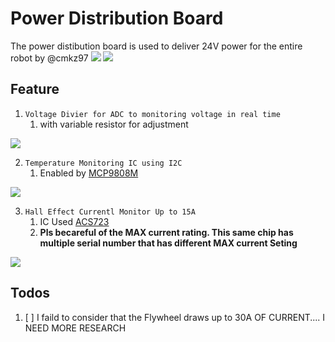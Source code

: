 # Power Distribution Board
The power distibution board is used to deliver 24V power for the entire robot by @cmkz97
<img src="https://raw.githubusercontent.com/RoboMaster-Club/Power-System/master/Power%20Distribution%20Board%20V2.1/img/1.png">
<img src="https://raw.githubusercontent.com/RoboMaster-Club/Power-System/master/Power%20Distribution%20Board%20V2.1/img/5.png">

## Feature
1. `Voltage Divier for ADC to monitoring voltage in real time`
   1. with variable resistor for adjustment
<img src="https://raw.githubusercontent.com/RoboMaster-Club/Power-System/master/Power%20Distribution%20Board%20V2.1/img/4.png">

2. `Temperature Monitoring IC using I2C`
   1. Enabled by <a href = 'http://ww1.microchip.com/downloads/en/DeviceDoc/25095A.pdf'>MCP9808M</a>
<img src="https://raw.githubusercontent.com/RoboMaster-Club/Power-System/master/Power%20Distribution%20Board%20V2.1/img/2.png">

3. `Hall Effect Currentl Monitor Up to 15A`
   1. IC Used  <a href = 'https://www.allegromicro.com/~/media/Files/Datasheets/ACS723-Datasheet.ashx?la=en&hash=1800BF05ABE975CB295D729784D3AEABF820A0DC'>ACS723</a>
   2. <b>Pls becareful of the MAX current rating. This same chip has multiple serial number that has different MAX current Seting</b>
<img src="https://raw.githubusercontent.com/RoboMaster-Club/Power-System/master/Power%20Distribution%20Board%20V2.1/img/3.png">


## Todos
1. [ ] I faild to consider that the Flywheel draws up to 30A OF CURRENT.... I NEED MORE RESEARCH
